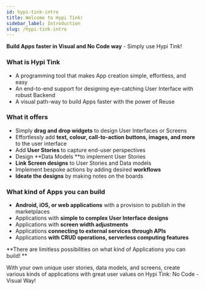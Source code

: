 ```yaml
---
id: hypi-tink-intro
title: Welcome to Hypi Tink!
sidebar_label: Introduction
slug: /hypi-tink-intro
---
```


**Build Apps faster in Visual and No Code way** - Simply use Hypi Tink!

### What is Hypi Tink 

* A programming tool that makes App creation simple, effortless, and easy
* An end-to-end support for designing eye-catching User Interface with robust Backend
* A visual path-way to build Apps faster with the power of Reuse
 
### What it offers

* Simply **drag and drop widgets** to design User Interfaces or Screens
* Effortlessly add **text, colour, call-to-action buttons, images, and more** to the user interface
* Add **User Stories** to capture end-user perspectives
* Design **Data Models **to implement User Stories 
* **Link Screen designs** to User Stories and Data models
* Implement bespoke actions by adding desired **workflows**
* **Ideate the designs** by making notes on the boards

### What kind of Apps you can build

* **Android, iOS, or web applications** with a provision to publish in the marketplaces
* Applications with **simple to complex User Interface designs**
* Applications with **screen width adjustments** 
* Applications **connecting to external services through APIs**
* Applications **with CRUD operations, serverless computing features**

**There are limitless possibilities on what kind of Applications you can build! **

With your own unique user stories, data models, and screens, create various kinds of applications with great user values on Hypi Tink: No Code - Visual Way!



